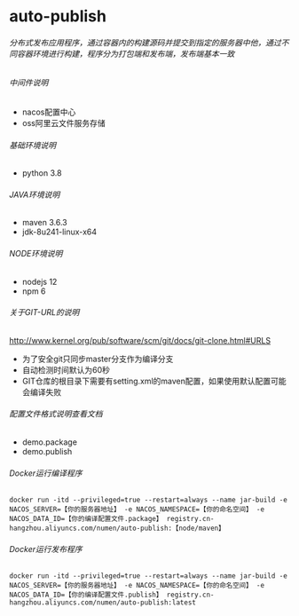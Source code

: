 # auto-publish
###### 分布式发布应用程序，通过容器内的构建源码并提交到指定的服务器中他，通过不同容器环境进行构建，程序分为打包端和发布端，发布端基本一致

###### 中间件说明
- nacos配置中心
- oss阿里云文件服务存储
###### 基础环境说明
- python 3.8
###### JAVA环境说明
- maven 3.6.3
- jdk-8u241-linux-x64
###### NODE环境说明
- nodejs 12
- npm 6
###### 关于GIT-URL的说明
http://www.kernel.org/pub/software/scm/git/docs/git-clone.html#URLS
- 为了安全git只同步master分支作为编译分支
- 自动检测时间默认为60秒
- GIT仓库的根目录下需要有setting.xml的maven配置，如果使用默认配置可能会编译失败
###### 配置文件格式说明查看文档
- demo.package
- demo.publish
###### Docker运行编译程序
```
docker run -itd --privileged=true --restart=always --name jar-build -e NACOS_SERVER=【你的服务器地址】 -e NACOS_NAMESPACE=【你的命名空间】 -e NACOS_DATA_ID=【你的编译配置文件.package】 registry.cn-hangzhou.aliyuncs.com/numen/auto-publish:【node/maven】
```
###### Docker运行发布程序
```
docker run -itd --privileged=true --restart=always --name jar-build -e NACOS_SERVER=【你的服务器地址】 -e NACOS_NAMESPACE=【你的命名空间】 -e NACOS_DATA_ID=【你的编译配置文件.publish】 registry.cn-hangzhou.aliyuncs.com/numen/auto-publish:latest
```




